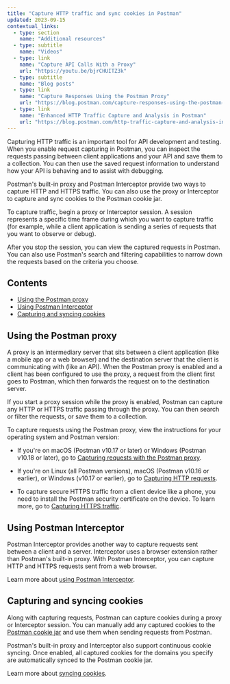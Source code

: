 ```yaml
---
title: "Capture HTTP traffic and sync cookies in Postman"
updated: 2023-09-15
contextual_links:
  - type: section
    name: "Additional resources"
  - type: subtitle
    name: "Videos"
  - type: link
    name: "Capture API Calls With a Proxy"
    url: "https://youtu.be/bjrCHUITZ3k"
  - type: subtitle
    name: "Blog posts"
  - type: link
    name: "Capture Responses Using the Postman Proxy"
    url: "https://blog.postman.com/capture-responses-using-the-postman-proxy/"
  - type: link
    name: "Enhanced HTTP Traffic Capture and Analysis in Postman"
    url: "https://blog.postman.com/http-traffic-capture-and-analysis-in-postman/"
---
```


Capturing HTTP traffic is an important tool for API development and testing. When you enable request capturing in Postman, you can inspect the requests passing between client applications and your API and save them to a collection. You can then use the saved request information to understand how your API is behaving and to assist with debugging.

Postman's built-in proxy and Postman Interceptor provide two ways to capture HTTP and HTTPS traffic. You can also use the proxy or Interceptor to capture and sync cookies to the Postman cookie jar.

To capture traffic, begin a proxy or Interceptor session. A session represents a specific time frame during which you want to capture traffic (for example, while a client application is sending a series of requests that you want to observe or debug).

After you stop the session, you can view the captured requests in Postman. You can also use Postman's search and filtering capabilities to narrow down the requests based on the criteria you choose.

## Contents

* [Using the Postman proxy](#using-the-postman-proxy)
* [Using Postman Interceptor](#using-the-postman-proxy)
* [Capturing and syncing cookies](#capturing-and-syncing-cookies)

## Using the Postman proxy

A proxy is an intermediary server that sits between a client application (like a mobile app or a web browser) and the destination server that the client is communicating with (like an API). When the Postman proxy is enabled and a client has been configured to use the proxy, a request from the client first goes to Postman, which then forwards the request on to the destination server.

If you start a proxy session while the proxy is enabled, Postman can capture any HTTP or HTTPS traffic passing through the proxy. You can then search or filter the requests, or save them to a collection.

To capture requests using the Postman proxy, view the instructions for your operating system and Postman version:

* If you're on macOS (Postman v10.17 or later) or Windows (Postman v10.18 or later), go to [Capturing requests with the Postman proxy](/docs/sending-requests/capturing-request-data/capture-with-proxy/).

* If you're on Linux (all Postman versions), macOS (Postman v10.16 or earlier), or Windows (v10.17 or earlier), go to [Capturing HTTP requests](/docs/sending-requests/capturing-request-data/capturing-http-requests/).

* To capture secure HTTPS traffic from a client device like a phone, you need to install the Postman security certificate on the device. To learn more, go to [Capturing HTTPS traffic](/docs/sending-requests/capturing-request-data/capturing-https-traffic/).

## Using Postman Interceptor

Postman Interceptor provides another way to capture requests sent between a client and a server. Interceptor uses a browser extension rather than Postman's built-in proxy. With Postman Interceptor, you can capture HTTP and HTTPS requests sent from a web browser.

Learn more about [using Postman Interceptor](/docs/sending-requests/capturing-request-data/interceptor/).

## Capturing and syncing cookies

Along with capturing requests, Postman can capture cookies during a proxy or Interceptor session. You can manually add any captured cookies to the [Postman cookie jar](/docs/sending-requests/cookies/) and use them when sending requests from Postman.

Postman's built-in proxy and Interceptor also support continuous cookie syncing. Once enabled, all captured cookies for the domains you specify are automatically synced to the Postman cookie jar.

Learn more about [syncing cookies](/docs/sending-requests/capturing-request-data/syncing-cookies/).
